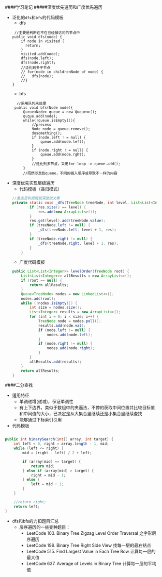 ####学习笔记
#####深度优先遍历和广度优先遍历
-  泛化的`dfs`和`bfs`的代码模板
   - dfs
   ```
    //主要是判断在不在已经被访问的节点中
   public void dfs(node) {
       if node in visited {
         return;
       }
       visited.add(node);
       dfs(node.left);
       dfs(node.right);
       //泛化到多子节点
       // for(node in childrenNode of node) {
       //   dfs(node); 
       //}      
   }
   ```
   - bfs
   ```
     //采用队列来处理
    public void bfs(Node node){ 
        Queue<Node> queue = new Queue<>();
        quque.add(node);
        while(!queue.isEmpty()){
            //precess
            Node node = queue.remove();
            dosomething();
            if (node.left ! = null) {
                queue.add(node.left);
            }
            if (node.right ! = null) {
                queue.add(node.rght);
            }
            //泛化到多节点，采用for-loop -> queue.add();
        }
        //既然涉及到queue，不同的插入顺序或导致不一样的内容
   ```
-  深度优先实现层级遍历
   - 代码模板（递归模式）
   ```java
   //重点是利用层级深度做文章
   private static void _dfs(TreeNode treeNode, int level, List<List<Integer>> res) {
           if (res.size() == level) {
               res.add(new ArrayList<>());
           }
           res.get(level).add(treeNode.value);
           if (treeNode.left != null) {
               _dfs(treeNode.left, level + 1, res);
           }
           if (treeNode.right != null) {
               _dfs(treeNode.right, level + 1, res);
           }
       }
   ```
   - 广度代码模板
   ```java
   public List<List<Integer>> levelOrder(TreeNode root) {
       List<List<Integer>> allResults = new ArrayList<>();
       if (root == null) {
           return allResults;
       }
       Queue<TreeNode> nodes = new LinkedList<>();
       nodes.add(root);
       while (!nodes.isEmpty()) {
           int size = nodes.size();
           List<Integer> results = new ArrayList<>();
           for (int i = 0; i < size; i++) {
               TreeNode node = nodes.poll();
               results.add(node.val);
               if (node.left != null) {
                   nodes.add(node.left);
               }
               if (node.right != null) {
                   nodes.add(node.right);
               }
           }
           allResults.add(results);
       }
       return allResults;
   }

   ```

####二分查找
-   适用特征
    - 单调递增(递减)，保证单调性
    - 有上下边界，类似于数组中的夹逼法，不停的获取中间位置并比较目标值和中间值的大小，已决定是从大集合里继续还是小集合里继续查找
    - 能够通过下标索引引用
-   代码模板
```java

public int binarySearch(int[] array, int target) {
    int left = 0, right = array.length - 1, mid;
    while (left <= right) {
        mid = (right - left) / 2 + left;

        if (array[mid] == target) {
            return mid;
        } else if (array[mid] > target) {
            right = mid - 1;
        } else {
            left = mid + 1;
        }
    }

    //return right;
    return left;
}
```

- dfs和bfs的力扣题目汇总
    -  层序遍历的一些变种题目：
        - LeetCode 103. Binary Tree Zigzag Level Order Traversal 之字形层序遍历
        - LeetCode 199. Binary Tree Right Side View 找每一层的最右结点
        - LeetCode 515. Find Largest Value in Each Tree Row 计算每一层的最大值
        - LeetCode 637. Average of Levels in Binary Tree 计算每一层的平均值